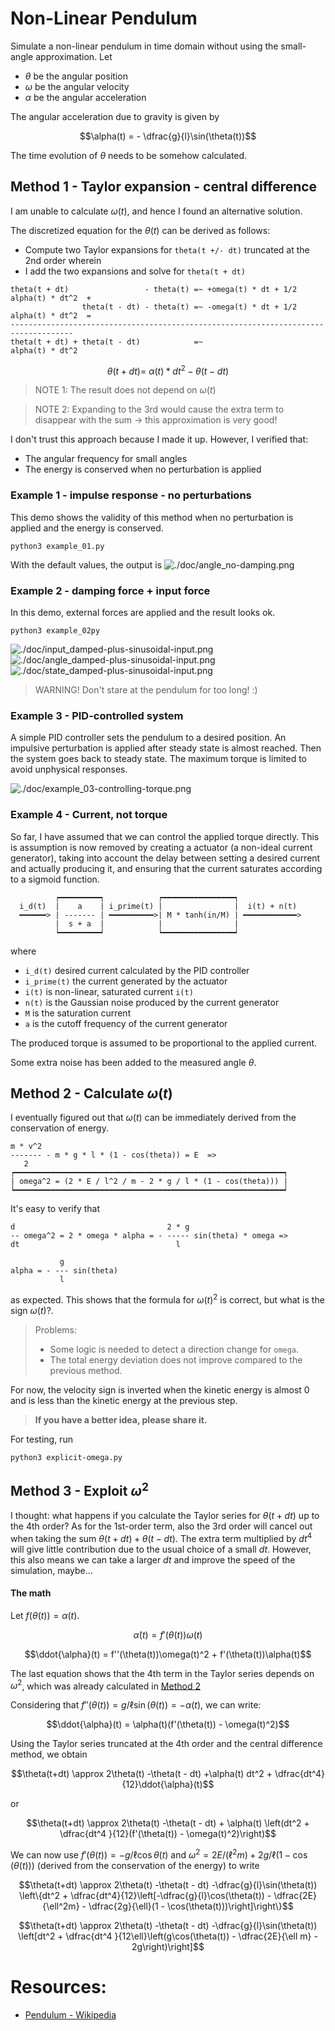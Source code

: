 # Non-Linear Pendulum
Simulate a non-linear pendulum in time domain without using the small-angle approximation.
Let
- $`\theta`$ be the angular position
- $`\omega`$ be the angular velocity
- $`\alpha`$ be the angular acceleration

The angular acceleration due to gravity is given by
```math
\alpha(t) = - \dfrac{g}{l}\sin(\theta(t))
```
The time evolution of $`\theta`$ needs to be somehow calculated.

## Method 1 - Taylor expansion - central difference
I am unable to calculate $`\omega(t)`$, and hence I found an alternative solution.

The discretized equation for the $`\theta(t)`$ can be derived as follows:
- Compute two Taylor expansions for `theta(t +/- dt)` truncated at the 2nd order wherein
- I add the two expansions and solve for `theta(t + dt)`

```
theta(t + dt)                 - theta(t) =~ +omega(t) * dt + 1/2 alpha(t) * dt^2  +
                theta(t - dt) - theta(t) =~ -omega(t) * dt + 1/2 alpha(t) * dt^2  =
------------------------------------------------------------------------------------
theta(t + dt) + theta(t - dt)            =~                      alpha(t) * dt^2
```

```math
\theta(t + dt) =~ \alpha(t) * dt^2 - \theta(t - dt)
```

> NOTE 1: The result does not depend on $`\omega(t)`$

> NOTE 2: Expanding to the 3rd would cause the extra term to disappear with the sum -> this approximation is very good!

I don't trust this approach because I made it up. However, I verified that:
- The angular frequency for small angles
- The energy is conserved when no perturbation is applied

### Example 1 - impulse response - no perturbations
This demo shows the validity of this method when no perturbation is applied and the energy is conserved.
```
python3 example_01.py
```
With the default values, the output is
![./doc/angle_no-damping.png](doc/angle_no-damping.png)


### Example 2 - damping force + input force 
In this demo, external forces are applied and the result looks ok.
```
python3 example_02py
```

![./doc/input_damped-plus-sinusoidal-input.png](doc/input_damped-plus-sinusoidal-input.png)
![./doc/angle_damped-plus-sinusoidal-input.png](doc/angle_damped-plus-sinusoidal-input.png)
![./doc/state_damped-plus-sinusoidal-input.png](doc/state_damped-plus-sinusoidal-input.png)

> WARNING! Don't stare at the pendulum for too long! :)

### Example 3 - PID-controlled system
A simple PID controller sets the pendulum to a desired position.
An impulsive perturbation is applied after steady state is almost reached. Then the system goes back to steady state. The maximum torque is limited to avoid unphysical responses. 

![./doc/example_03-controlling-torque.png](doc/example_03-controlling-torque.png)

### Example 4 - Current, not torque
So far, I have assumed that we can control the applied torque directly.
This is assumption is now removed by creating a actuator (a non-ideal current generator),
taking into account the delay between setting a desired current and actually producing it,
and ensuring that the current saturates according to a sigmoid function.
```
          ┍━━━━━━━━━┑            ┍━━━━━━━━━━━━━━━━┑
  i_d(t)  |    a    | i_prime(t) |                |  i(t) + n(t)
  ━━━━━━> | ------- | ━━━━━━━━━━>| M * tanh(in/M) | ━━━━━━━━━━━━>
          |  s + a  |            |                |
          ┕━━━━━━━━━┙            ┕━━━━━━━━━━━━━━━━┙
```
where
- `i_d(t)` desired current calculated by the PID controller
- `i_prime(t)` the current generated by the actuator
- `i(t)` is non-linear, saturated current `i(t)`
- `n(t)` is the Gaussian noise produced by the current generator
- `M` is the saturation current 
- `a` is the cutoff frequency of the current generator

The produced torque is assumed to be proportional to the applied current.

Some extra noise has been added to the measured angle $`\theta`$.

## Method 2 - Calculate $`\omega(t)`$
I eventually figured out that $`\omega(t)`$ can be immediately derived from the conservation of energy.
```
m * v^2
------- - m * g * l * (1 - cos(theta)) = E  =>
   2
┍━━━━━━━━━━━━━━━━━━━━━━━━━━━━━━━━━━━━━━━━━━━━━━━━━━━━━━━━━━━━┑
| omega^2 = (2 * E / l^2 / m - 2 * g / l * (1 - cos(theta))) |
┕━━━━━━━━━━━━━━━━━━━━━━━━━━━━━━━━━━━━━━━━━━━━━━━━━━━━━━━━━━━━┙

```

It's easy to verify that

```
d                                  2 * g
-- omega^2 = 2 * omega * alpha = - ----- sin(theta) * omega =>
dt                                   l

           g
alpha = - --- sin(theta)
           l
```
as expected. This shows that the formula for $`\omega(t)^2`$ is correct, but what is the sign $`\omega(t)`$?.

<blockquote>
Problems:

- Some logic is needed to detect a direction change for `omega`.
- The total energy deviation does not improve compared to the previous method.
</blockquote>

For now, the velocity sign is inverted when the kinetic energy is almost 0 and is less than the kinetic energy at the previous step.

> **If you have a better idea, please share it.**

For testing, run
```
python3 explicit-omega.py
```

## Method 3 - Exploit $`\omega^2`$
I thought: what happens if you calculate the Taylor series for $`\theta(t + dt)`$ up to the 4th order?
As for the 1st-order term, also the 3rd order will cancel out when taking the sum $`\theta(t + dt) + \theta(t - dt)`$.
The extra term multiplied by $`dt^4`$ will give little contribution due to the usual choice of a small $`dt`$.
However, this also means we can take a larger $`dt`$ and improve the speed of the simulation, maybe...

#### The math
Let $`f(\theta(t)) = \alpha(t)`$.
```math
\dot{\alpha}(t) = f'(\theta(t))\omega(t)
```

```math
\ddot{\alpha}(t) = f''(\theta(t))\omega(t)^2 + f'(\theta(t))\alpha(t)
```
The last equation shows that the 4th term in the Taylor series depends on $`\omega^2`$, which was already calculated in [Method 2](https://github.com/antonioastorino/nlp?tab=readme-ov-file#method-2---calculate-omega)

Considering that $`f''(\theta(t)) = g/\ell\sin(\theta(t)) = -\alpha(t)`$, we can write:
```math
\ddot{\alpha}(t) = \alpha(t)(f'(\theta(t)) - \omega(t)^2)
```

Using the Taylor series truncated at the 4th order and the central difference method, we obtain

```math
\theta(t+dt) \approx 2\theta(t) -\theta(t - dt) +\alpha(t) dt^2 + \dfrac{dt^4}{12}\ddot{\alpha}(t)
```
or

```math
\theta(t+dt) \approx 2\theta(t) -\theta(t - dt) + \alpha(t) \left(dt^2 + \dfrac{dt^4 }{12}(f'(\theta(t)) - \omega(t)^2)\right)
```

We can now use $`f'(\theta(t)) = -g/\ell\cos{\theta(t)}`$ and $`\omega^2 = 2E/(\ell^2m) + 2g/\ell (1 - \cos(\theta(t)))`$ (derived from the conservation of the energy) to write

```math
\theta(t+dt) \approx 2\theta(t) -\theta(t - dt)  -\dfrac{g}{l}\sin(\theta(t)) \left\{dt^2 + \dfrac{dt^4}{12}\left[-\dfrac{g}{l}\cos(\theta(t)) - \dfrac{2E}{\ell^2m} - \dfrac{2g}{\ell}(1 - \cos(\theta(t)))\right]\right\}
```

```math
\theta(t+dt) \approx 2\theta(t) -\theta(t - dt)  -\dfrac{g}{l}\sin(\theta(t)) \left[dt^2 + \dfrac{dt^4 }{12\ell}\left(g\cos(\theta(t)) - \dfrac{2E}{\ell m} - 2g\right)\right]
```

# Resources:
- [Pendulum - Wikipedia](https://en.wikipedia.org/wiki/Pendulum_(mechanics))
